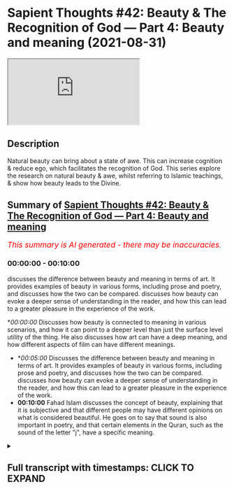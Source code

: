 # Sapient Thoughts #42: Beauty & The Recognition of God — Part 4: Beauty and meaning (2021-08-31)

<iframe loading='lazy' src='https://www.youtube.com/embed/sdMYWj65pY0'></iframe>

## Description

Natural beauty can bring about a state of awe. This can increase cognition & reduce ego, which facilitates the recognition of God. This series explore the research on natural beauty & awe, whilst referring to Islamic teachings, & show how beauty leads to the Divine.

## Summary of [Sapient Thoughts #42: Beauty & The Recognition of God — Part 4: Beauty and meaning](https://www.youtube.com/watch?v=sdMYWj65pY0)


*<span style="color:red; font-size:125%">This summary is AI generated - there may be inaccuracies</span>. [](/)*

### <a onclick="modifyYTiframeseektime('0')">00:00:00</a> - <a onclick="modifyYTiframeseektime('600')">00:10:00</a>

discusses the difference between beauty and meaning in terms of art. It provides examples of beauty in various forms, including prose and poetry, and discusses how the two can be compared. discusses how beauty can evoke a deeper sense of understanding in the reader, and how this can lead to a greater pleasure in the experience of the work.

**<a onclick="modifyYTiframeseektime('0')">00:00:00</a>* Discusses how beauty is connected to meaning in various scenarios, and how it can point to a deeper level than just the surface level utility of the thing. He also discusses how art can have a deep meaning, and how different aspects of film can have different meanings.
* **<a onclick="modifyYTiframeseektime('300')">00:05:00</a>* Discusses the difference between beauty and meaning in terms of art. It provides examples of beauty in various forms, including prose and poetry, and discusses how the two can be compared. discusses how beauty can evoke a deeper sense of understanding in the reader, and how this can lead to a greater pleasure in the experience of the work.
* **<a onclick="modifyYTiframeseektime('600')">00:10:00</a>** Fahad Islam discusses the concept of beauty, explaining that it is subjective and that different people may have different opinions on what is considered beautiful. He goes on to say that sound is also important in poetry, and that certain elements in the Quran, such as the sound of the letter "j", have a specific meaning.

<details><summary><h2>Full transcript with timestamps: CLICK TO EXPAND</h2></summary>

<a onclick="modifyYTiframeseektime('2')">0:00:02</a> [Music]  
<a onclick="modifyYTiframeseektime('17')">0:00:17</a> welcome to another episode of sapient  
<a onclick="modifyYTiframeseektime('19')">0:00:19</a> thoughts  
<a onclick="modifyYTiframeseektime('20')">0:00:20</a> where we discuss theo philosophical  
<a onclick="modifyYTiframeseektime('22')">0:00:22</a> issues where we  
<a onclick="modifyYTiframeseektime('24')">0:00:24</a> answer contentions against islam  
<a onclick="modifyYTiframeseektime('27')">0:00:27</a> and where we provide a robust case for  
<a onclick="modifyYTiframeseektime('29')">0:00:29</a> the veracity of islam  
<a onclick="modifyYTiframeseektime('31')">0:00:31</a> in today's episode which is one of a  
<a onclick="modifyYTiframeseektime('33')">0:00:33</a> multiple multi-part series  
<a onclick="modifyYTiframeseektime('35')">0:00:35</a> on the topic of beauty and the  
<a onclick="modifyYTiframeseektime('37')">0:00:37</a> recognition of god  
<a onclick="modifyYTiframeseektime('39')">0:00:39</a> we are going to be continuing our  
<a onclick="modifyYTiframeseektime('41')">0:00:41</a> discussion  
<a onclick="modifyYTiframeseektime('42')">0:00:42</a> from the last episode so if you remember  
<a onclick="modifyYTiframeseektime('44')">0:00:44</a> from the last episode we had given  
<a onclick="modifyYTiframeseektime('46')">0:00:46</a> a conceptualization of beauty and now  
<a onclick="modifyYTiframeseektime('49')">0:00:49</a> what we want to do in today's episode  
<a onclick="modifyYTiframeseektime('51')">0:00:51</a> is that we are going to look at how  
<a onclick="modifyYTiframeseektime('53')">0:00:53</a> beauty is connected to meaning  
<a onclick="modifyYTiframeseektime('55')">0:00:55</a> in various scenarios and where we  
<a onclick="modifyYTiframeseektime('58')">0:00:58</a> experience beauty  
<a onclick="modifyYTiframeseektime('59')">0:00:59</a> so let me start with when we're talking  
<a onclick="modifyYTiframeseektime('63')">0:01:03</a> about  
<a onclick="modifyYTiframeseektime('64')">0:01:04</a> beauty being connected to meaning what  
<a onclick="modifyYTiframeseektime('66')">0:01:06</a> we're saying here is that beauty is  
<a onclick="modifyYTiframeseektime('68')">0:01:08</a> connected to meaning in the sense that  
<a onclick="modifyYTiframeseektime('70')">0:01:10</a> it's giving you something  
<a onclick="modifyYTiframeseektime('71')">0:01:11</a> deeper than a surface meaning  
<a onclick="modifyYTiframeseektime('74')">0:01:14</a> okay so let's take and let's compare  
<a onclick="modifyYTiframeseektime('77')">0:01:17</a> two types of interests you have an  
<a onclick="modifyYTiframeseektime('80')">0:01:20</a> aesthetic interest and a utilitarian  
<a onclick="modifyYTiframeseektime('82')">0:01:22</a> interest  
<a onclick="modifyYTiframeseektime('83')">0:01:23</a> right now what does that mean let's give  
<a onclick="modifyYTiframeseektime('85')">0:01:25</a> an example to to elucidate the point  
<a onclick="modifyYTiframeseektime('88')">0:01:28</a> when a person sets a table for some  
<a onclick="modifyYTiframeseektime('91')">0:01:31</a> guests  
<a onclick="modifyYTiframeseektime('92')">0:01:32</a> now someone could quote unquote set a  
<a onclick="modifyYTiframeseektime('95')">0:01:35</a> table  
<a onclick="modifyYTiframeseektime('96')">0:01:36</a> by putting some paper plates on the  
<a onclick="modifyYTiframeseektime('98')">0:01:38</a> table  
<a onclick="modifyYTiframeseektime('99')">0:01:39</a> and some plastic utensils and  
<a onclick="modifyYTiframeseektime('102')">0:01:42</a> you know and and that's it that's  
<a onclick="modifyYTiframeseektime('104')">0:01:44</a> they've set the table  
<a onclick="modifyYTiframeseektime('106')">0:01:46</a> now this is one setting of a table which  
<a onclick="modifyYTiframeseektime('108')">0:01:48</a> one could say is quite utilitarian  
<a onclick="modifyYTiframeseektime('110')">0:01:50</a> it's based on a the utilization  
<a onclick="modifyYTiframeseektime('114')">0:01:54</a> of the plate in the sense that there is  
<a onclick="modifyYTiframeseektime('116')">0:01:56</a> a practical value of the plate  
<a onclick="modifyYTiframeseektime('118')">0:01:58</a> the plate is there someone takes it they  
<a onclick="modifyYTiframeseektime('120')">0:02:00</a> take food and we're done  
<a onclick="modifyYTiframeseektime('122')">0:02:02</a> now compare that to someone who sets the  
<a onclick="modifyYTiframeseektime('124')">0:02:04</a> table  
<a onclick="modifyYTiframeseektime('126')">0:02:06</a> by way of beautifying it so there is an  
<a onclick="modifyYTiframeseektime('128')">0:02:08</a> aesthetic interest here  
<a onclick="modifyYTiframeseektime('130')">0:02:10</a> and so when someone sets the table with  
<a onclick="modifyYTiframeseektime('133')">0:02:13</a> a very nice tablecloth  
<a onclick="modifyYTiframeseektime('135')">0:02:15</a> they add to it you know candles to the  
<a onclick="modifyYTiframeseektime('137')">0:02:17</a> table and they would have  
<a onclick="modifyYTiframeseektime('139')">0:02:19</a> napkins that are cloth based and wrapped  
<a onclick="modifyYTiframeseektime('141')">0:02:21</a> and put on the plates  
<a onclick="modifyYTiframeseektime('142')">0:02:22</a> the plates have been set and they're  
<a onclick="modifyYTiframeseektime('144')">0:02:24</a> china plates and  
<a onclick="modifyYTiframeseektime('146')">0:02:26</a> utensils real utensils on table mats  
<a onclick="modifyYTiframeseektime('149')">0:02:29</a> that are  
<a onclick="modifyYTiframeseektime('149')">0:02:29</a> that have a design on them and when you  
<a onclick="modifyYTiframeseektime('152')">0:02:32</a> look at this particular setup of the  
<a onclick="modifyYTiframeseektime('153')">0:02:33</a> dining table  
<a onclick="modifyYTiframeseektime('155')">0:02:35</a> you see that there's a beauty to it  
<a onclick="modifyYTiframeseektime('158')">0:02:38</a> this beauty transcends the mere utility  
<a onclick="modifyYTiframeseektime('162')">0:02:42</a> of just  
<a onclick="modifyYTiframeseektime('162')">0:02:42</a> having plates and having utensils so  
<a onclick="modifyYTiframeseektime('165')">0:02:45</a> what we can say is that  
<a onclick="modifyYTiframeseektime('167')">0:02:47</a> that additional element of beauty is  
<a onclick="modifyYTiframeseektime('170')">0:02:50</a> connected with some sort of meaning  
<a onclick="modifyYTiframeseektime('171')">0:02:51</a> in the sense that when the host sets the  
<a onclick="modifyYTiframeseektime('173')">0:02:53</a> table like that  
<a onclick="modifyYTiframeseektime('175')">0:02:55</a> it could be pointing towards something  
<a onclick="modifyYTiframeseektime('177')">0:02:57</a> beyond just  
<a onclick="modifyYTiframeseektime('178')">0:02:58</a> the host wants you to eat it could be  
<a onclick="modifyYTiframeseektime('180')">0:03:00</a> that the host  
<a onclick="modifyYTiframeseektime('181')">0:03:01</a> values the the the the participant or  
<a onclick="modifyYTiframeseektime('185')">0:03:05</a> the guest that's coming over  
<a onclick="modifyYTiframeseektime('186')">0:03:06</a> and therefore they took out time to  
<a onclick="modifyYTiframeseektime('188')">0:03:08</a> beautify because remember  
<a onclick="modifyYTiframeseektime('190')">0:03:10</a> beauty is something that pleases us not  
<a onclick="modifyYTiframeseektime('192')">0:03:12</a> in a sensual way  
<a onclick="modifyYTiframeseektime('194')">0:03:14</a> but there is an aspect of beauty that  
<a onclick="modifyYTiframeseektime('196')">0:03:16</a> pleases the person  
<a onclick="modifyYTiframeseektime('197')">0:03:17</a> so the meaning here could be about the  
<a onclick="modifyYTiframeseektime('200')">0:03:20</a> host  
<a onclick="modifyYTiframeseektime('201')">0:03:21</a> or it could also say something about the  
<a onclick="modifyYTiframeseektime('203')">0:03:23</a> guest or the value of the guest  
<a onclick="modifyYTiframeseektime('205')">0:03:25</a> right and so there's a meaning that goes  
<a onclick="modifyYTiframeseektime('207')">0:03:27</a> beyond just the utilitarian interest  
<a onclick="modifyYTiframeseektime('210')">0:03:30</a> there's an aesthetic interest here and  
<a onclick="modifyYTiframeseektime('212')">0:03:32</a> that points to a meaning that's deeper  
<a onclick="modifyYTiframeseektime('214')">0:03:34</a> than the surface level  
<a onclick="modifyYTiframeseektime('215')">0:03:35</a> utility of plates and utensils  
<a onclick="modifyYTiframeseektime('218')">0:03:38</a> now we could also  
<a onclick="modifyYTiframeseektime('222')">0:03:42</a> talk about beauty being connected to  
<a onclick="modifyYTiframeseektime('224')">0:03:44</a> meaning meaning it points to something  
<a onclick="modifyYTiframeseektime('225')">0:03:45</a> deeper  
<a onclick="modifyYTiframeseektime('226')">0:03:46</a> than a surface level meaning when we  
<a onclick="modifyYTiframeseektime('228')">0:03:48</a> talk about arts and entertainment  
<a onclick="modifyYTiframeseektime('231')">0:03:51</a> so something that is entertaining  
<a onclick="modifyYTiframeseektime('234')">0:03:54</a> would have a kind of surface level  
<a onclick="modifyYTiframeseektime('236')">0:03:56</a> pleasure  
<a onclick="modifyYTiframeseektime('237')">0:03:57</a> so when you watch a movie that is just  
<a onclick="modifyYTiframeseektime('239')">0:03:59</a> merely entertaining  
<a onclick="modifyYTiframeseektime('240')">0:04:00</a> you you know you watch it you enjoy it  
<a onclick="modifyYTiframeseektime('243')">0:04:03</a> and then that's it you're finished  
<a onclick="modifyYTiframeseektime('245')">0:04:05</a> but when it comes to something that is  
<a onclick="modifyYTiframeseektime('247')">0:04:07</a> related to art  
<a onclick="modifyYTiframeseektime('249')">0:04:09</a> it not only has this idea of you being  
<a onclick="modifyYTiframeseektime('253')">0:04:13</a> entertained for a short amount of time  
<a onclick="modifyYTiframeseektime('255')">0:04:15</a> but it allows a person or perhaps causes  
<a onclick="modifyYTiframeseektime('258')">0:04:18</a> a person  
<a onclick="modifyYTiframeseektime('259')">0:04:19</a> to think deeply so for instance you know  
<a onclick="modifyYTiframeseektime('262')">0:04:22</a> if  
<a onclick="modifyYTiframeseektime('262')">0:04:22</a> if if you're a movie buff there may be  
<a onclick="modifyYTiframeseektime('265')">0:04:25</a> certain movies that  
<a onclick="modifyYTiframeseektime('267')">0:04:27</a> are just there to entertain there may be  
<a onclick="modifyYTiframeseektime('268')">0:04:28</a> you know some sort of fleeting action  
<a onclick="modifyYTiframeseektime('270')">0:04:30</a> movies where you  
<a onclick="modifyYTiframeseektime('271')">0:04:31</a> watch the movie you're entertained for  
<a onclick="modifyYTiframeseektime('273')">0:04:33</a> the duration the movie and that's pretty  
<a onclick="modifyYTiframeseektime('274')">0:04:34</a> much it you're not really thinking much  
<a onclick="modifyYTiframeseektime('276')">0:04:36</a> about  
<a onclick="modifyYTiframeseektime('276')">0:04:36</a> the the meaning behind you know uh you  
<a onclick="modifyYTiframeseektime('279')">0:04:39</a> know something related to that movie  
<a onclick="modifyYTiframeseektime('281')">0:04:41</a> you may have other movies where there is  
<a onclick="modifyYTiframeseektime('284')">0:04:44</a> a certain artistic element that's  
<a onclick="modifyYTiframeseektime('286')">0:04:46</a> very deep and very beautiful and so  
<a onclick="modifyYTiframeseektime('288')">0:04:48</a> there's a meaning behind it so every  
<a onclick="modifyYTiframeseektime('290')">0:04:50</a> kind of  
<a onclick="modifyYTiframeseektime('291')">0:04:51</a> shot and every angle and and every you  
<a onclick="modifyYTiframeseektime('293')">0:04:53</a> know the filmatography and everything  
<a onclick="modifyYTiframeseektime('295')">0:04:55</a> involved  
<a onclick="modifyYTiframeseektime('296')">0:04:56</a> has a certain meaning the color of the  
<a onclick="modifyYTiframeseektime('299')">0:04:59</a> particular movie has a certain  
<a onclick="modifyYTiframeseektime('301')">0:05:01</a> you know it's supposed to convey a  
<a onclick="modifyYTiframeseektime('302')">0:05:02</a> certain feeling which has a certain  
<a onclick="modifyYTiframeseektime('304')">0:05:04</a> meaning  
<a onclick="modifyYTiframeseektime('305')">0:05:05</a> so we can look at the idea of beauty  
<a onclick="modifyYTiframeseektime('308')">0:05:08</a> when there's a film that is you know  
<a onclick="modifyYTiframeseektime('310')">0:05:10</a> related to its beauty and it's  
<a onclick="modifyYTiframeseektime('312')">0:05:12</a> you know how it's being you know how it  
<a onclick="modifyYTiframeseektime('314')">0:05:14</a> was being how it was composed  
<a onclick="modifyYTiframeseektime('316')">0:05:16</a> and how the audience is supposed to look  
<a onclick="modifyYTiframeseektime('318')">0:05:18</a> at it and think about it deeply  
<a onclick="modifyYTiframeseektime('319')">0:05:19</a> perhaps um and compare that to let's say  
<a onclick="modifyYTiframeseektime('322')">0:05:22</a> a movie that was just there for  
<a onclick="modifyYTiframeseektime('323')">0:05:23</a> entertainment purposes  
<a onclick="modifyYTiframeseektime('325')">0:05:25</a> that being said the movie that has kind  
<a onclick="modifyYTiframeseektime('328')">0:05:28</a> of  
<a onclick="modifyYTiframeseektime('328')">0:05:28</a> more to it has a deeper you know like a  
<a onclick="modifyYTiframeseektime('330')">0:05:30</a> certain color hue  
<a onclick="modifyYTiframeseektime('332')">0:05:32</a> a certain a certain way that the the  
<a onclick="modifyYTiframeseektime('333')">0:05:33</a> movie has been uh recorded  
<a onclick="modifyYTiframeseektime('335')">0:05:35</a> the the the camera angles uh the types  
<a onclick="modifyYTiframeseektime('339')">0:05:39</a> of cameras  
<a onclick="modifyYTiframeseektime('340')">0:05:40</a> the grittiness of the film there's so  
<a onclick="modifyYTiframeseektime('342')">0:05:42</a> many things that give the film a certain  
<a onclick="modifyYTiframeseektime('344')">0:05:44</a> feeling  
<a onclick="modifyYTiframeseektime('345')">0:05:45</a> which is there to allow the audience or  
<a onclick="modifyYTiframeseektime('348')">0:05:48</a> cause the audience to think  
<a onclick="modifyYTiframeseektime('349')">0:05:49</a> deeper about the film right so we can  
<a onclick="modifyYTiframeseektime('352')">0:05:52</a> see  
<a onclick="modifyYTiframeseektime('352')">0:05:52</a> this distinction between beauty in the  
<a onclick="modifyYTiframeseektime('355')">0:05:55</a> sense that beauty points  
<a onclick="modifyYTiframeseektime('357')">0:05:57</a> to meaning and it points to something  
<a onclick="modifyYTiframeseektime('358')">0:05:58</a> deeper than a surface level meaning when  
<a onclick="modifyYTiframeseektime('360')">0:06:00</a> we compare  
<a onclick="modifyYTiframeseektime('361')">0:06:01</a> arts and entertainment so another  
<a onclick="modifyYTiframeseektime('364')">0:06:04</a> example that we can provide  
<a onclick="modifyYTiframeseektime('366')">0:06:06</a> is in the realm of uh literature or or  
<a onclick="modifyYTiframeseektime('369')">0:06:09</a> or or writing and here we can com  
<a onclick="modifyYTiframeseektime('373')">0:06:13</a> we can compare prose and poetry  
<a onclick="modifyYTiframeseektime('376')">0:06:16</a> so when we think of prose prose is like  
<a onclick="modifyYTiframeseektime('378')">0:06:18</a> the composition of something it's just  
<a onclick="modifyYTiframeseektime('380')">0:06:20</a> something that  
<a onclick="modifyYTiframeseektime('381')">0:06:21</a> someone has put together and it's  
<a onclick="modifyYTiframeseektime('382')">0:06:22</a> therefore let's say informational  
<a onclick="modifyYTiframeseektime('384')">0:06:24</a> purposes  
<a onclick="modifyYTiframeseektime('385')">0:06:25</a> so you could think of something like an  
<a onclick="modifyYTiframeseektime('387')">0:06:27</a> organic chemistry textbook  
<a onclick="modifyYTiframeseektime('390')">0:06:30</a> poetry on the other hand has an  
<a onclick="modifyYTiframeseektime('392')">0:06:32</a> additional  
<a onclick="modifyYTiframeseektime('393')">0:06:33</a> purpose behind it poetry not only is  
<a onclick="modifyYTiframeseektime('395')">0:06:35</a> there to let's say convey  
<a onclick="modifyYTiframeseektime('397')">0:06:37</a> some sort of information but it's there  
<a onclick="modifyYTiframeseektime('400')">0:06:40</a> to not only convey information but it  
<a onclick="modifyYTiframeseektime('401')">0:06:41</a> has an  
<a onclick="modifyYTiframeseektime('401')">0:06:41</a> element and add an element of beauty so  
<a onclick="modifyYTiframeseektime('404')">0:06:44</a> if you think about prose being your  
<a onclick="modifyYTiframeseektime('405')">0:06:45</a> organic chemistry textbook  
<a onclick="modifyYTiframeseektime('407')">0:06:47</a> this is something you may read once and  
<a onclick="modifyYTiframeseektime('409')">0:06:49</a> maybe you need to read it to study for  
<a onclick="modifyYTiframeseektime('411')">0:06:51</a> an exam  
<a onclick="modifyYTiframeseektime('412')">0:06:52</a> and then you study for the exam and then  
<a onclick="modifyYTiframeseektime('413')">0:06:53</a> you maybe never go back to it or maybe  
<a onclick="modifyYTiframeseektime('415')">0:06:55</a> you go back to it  
<a onclick="modifyYTiframeseektime('416')">0:06:56</a> just to refer and get some information  
<a onclick="modifyYTiframeseektime('418')">0:06:58</a> extract some information from it  
<a onclick="modifyYTiframeseektime('419')">0:06:59</a> but you're really never going to go back  
<a onclick="modifyYTiframeseektime('421')">0:07:01</a> to it because you you derive some sort  
<a onclick="modifyYTiframeseektime('423')">0:07:03</a> of deeper pleasure  
<a onclick="modifyYTiframeseektime('424')">0:07:04</a> out of that i mean well maybe derive  
<a onclick="modifyYTiframeseektime('426')">0:07:06</a> some pleasure out of it because of the  
<a onclick="modifyYTiframeseektime('428')">0:07:08</a> subject matter but here we're talking  
<a onclick="modifyYTiframeseektime('430')">0:07:10</a> about the idea of it's giving you  
<a onclick="modifyYTiframeseektime('432')">0:07:12</a> information  
<a onclick="modifyYTiframeseektime('433')">0:07:13</a> and that's pretty much it whereas when  
<a onclick="modifyYTiframeseektime('435')">0:07:15</a> you compare that to  
<a onclick="modifyYTiframeseektime('436')">0:07:16</a> poetry poetry is something more  
<a onclick="modifyYTiframeseektime('440')">0:07:20</a> poetry has a pleasure that that that  
<a onclick="modifyYTiframeseektime('443')">0:07:23</a> that is  
<a onclick="modifyYTiframeseektime('444')">0:07:24</a> more than just extracting information  
<a onclick="modifyYTiframeseektime('446')">0:07:26</a> from something  
<a onclick="modifyYTiframeseektime('447')">0:07:27</a> so if i was to to to read out a poem by  
<a onclick="modifyYTiframeseektime('451')">0:07:31</a> emily dickinson which is called  
<a onclick="modifyYTiframeseektime('452')">0:07:32</a> um hope is the thing with feathers let's  
<a onclick="modifyYTiframeseektime('455')">0:07:35</a> now  
<a onclick="modifyYTiframeseektime('456')">0:07:36</a> take a look at it and listen to this  
<a onclick="modifyYTiframeseektime('458')">0:07:38</a> particular poem  
<a onclick="modifyYTiframeseektime('459')">0:07:39</a> so emily dickinson writes hope is the  
<a onclick="modifyYTiframeseektime('462')">0:07:42</a> thing with feathers  
<a onclick="modifyYTiframeseektime('464')">0:07:44</a> it perches in the soul and sings the  
<a onclick="modifyYTiframeseektime('467')">0:07:47</a> tune without words  
<a onclick="modifyYTiframeseektime('469')">0:07:49</a> and never stops at all so now what we  
<a onclick="modifyYTiframeseektime('472')">0:07:52</a> see here is that there's a concept  
<a onclick="modifyYTiframeseektime('473')">0:07:53</a> that's being put forth that is hope  
<a onclick="modifyYTiframeseektime('475')">0:07:55</a> and it's being described as a you know  
<a onclick="modifyYTiframeseektime('478')">0:07:58</a> in this case  
<a onclick="modifyYTiframeseektime('479')">0:07:59</a> a bird let's say and there's a certain  
<a onclick="modifyYTiframeseektime('482')">0:08:02</a> beauty to the way the words have been  
<a onclick="modifyYTiframeseektime('485')">0:08:05</a> put together  
<a onclick="modifyYTiframeseektime('486')">0:08:06</a> and the and the feeling that it gives to  
<a onclick="modifyYTiframeseektime('489')">0:08:09</a> the person that's reading the particular  
<a onclick="modifyYTiframeseektime('490')">0:08:10</a> poem because they  
<a onclick="modifyYTiframeseektime('492')">0:08:12</a> may be able to understand hope and they  
<a onclick="modifyYTiframeseektime('494')">0:08:14</a> understand hope as a concept but now  
<a onclick="modifyYTiframeseektime('496')">0:08:16</a> there's something deeper related to hope  
<a onclick="modifyYTiframeseektime('498')">0:08:18</a> so hope is the thing with feathers that  
<a onclick="modifyYTiframeseektime('501')">0:08:21</a> perches in the soul  
<a onclick="modifyYTiframeseektime('503')">0:08:23</a> and sings the tune without words and  
<a onclick="modifyYTiframeseektime('506')">0:08:26</a> never stops at all  
<a onclick="modifyYTiframeseektime('508')">0:08:28</a> and sweetest in the gale is heard and  
<a onclick="modifyYTiframeseektime('511')">0:08:31</a> sore must be the storm now think about  
<a onclick="modifyYTiframeseektime('514')">0:08:34</a> this  
<a onclick="modifyYTiframeseektime('515')">0:08:35</a> you know person that's going to the  
<a onclick="modifyYTiframeseektime('516')">0:08:36</a> vicissitudes of life's the ups and downs  
<a onclick="modifyYTiframeseektime('519')">0:08:39</a> and then they have this thing called  
<a onclick="modifyYTiframeseektime('520')">0:08:40</a> hope and the way that emily dickinson is  
<a onclick="modifyYTiframeseektime('523')">0:08:43</a> now  
<a onclick="modifyYTiframeseektime('524')">0:08:44</a> is is describing it in by way of poetry  
<a onclick="modifyYTiframeseektime('527')">0:08:47</a> it's it's it a person would have a  
<a onclick="modifyYTiframeseektime('530')">0:08:50</a> certain pleasure in reading that because  
<a onclick="modifyYTiframeseektime('532')">0:08:52</a> they can  
<a onclick="modifyYTiframeseektime('533')">0:08:53</a> they can see themselves in it perhaps so  
<a onclick="modifyYTiframeseektime('536')">0:08:56</a> and swedish in the gale is heard and  
<a onclick="modifyYTiframeseektime('538')">0:08:58</a> sore must be the storm that could abash  
<a onclick="modifyYTiframeseektime('541')">0:09:01</a> the little bird  
<a onclick="modifyYTiframeseektime('542')">0:09:02</a> that kept so many warm again we're  
<a onclick="modifyYTiframeseektime('544')">0:09:04</a> talking about hope here right  
<a onclick="modifyYTiframeseektime('546')">0:09:06</a> i've heard it in the chilliest land and  
<a onclick="modifyYTiframeseektime('549')">0:09:09</a> the strangest sea  
<a onclick="modifyYTiframeseektime('550')">0:09:10</a> and yet never in extremity  
<a onclick="modifyYTiframeseektime('554')">0:09:14</a> it asked a crumb of me  
<a onclick="modifyYTiframeseektime('557')">0:09:17</a> so there's a certain beauty to that  
<a onclick="modifyYTiframeseektime('558')">0:09:18</a> there's a certain you know  
<a onclick="modifyYTiframeseektime('560')">0:09:20</a> it's something that transcends just mere  
<a onclick="modifyYTiframeseektime('562')">0:09:22</a> extraction of information  
<a onclick="modifyYTiframeseektime('564')">0:09:24</a> and so we find when we compare prose and  
<a onclick="modifyYTiframeseektime('566')">0:09:26</a> poetry  
<a onclick="modifyYTiframeseektime('568')">0:09:28</a> the same phenomena when we were talking  
<a onclick="modifyYTiframeseektime('570')">0:09:30</a> about  
<a onclick="modifyYTiframeseektime('571')">0:09:31</a> beauty pointing towards something deeper  
<a onclick="modifyYTiframeseektime('574')">0:09:34</a> it has a meaning but it's something  
<a onclick="modifyYTiframeseektime('575')">0:09:35</a> deeper you can come back to this poem  
<a onclick="modifyYTiframeseektime('576')">0:09:36</a> and read it again  
<a onclick="modifyYTiframeseektime('577')">0:09:37</a> there's a phenomenon that happens  
<a onclick="modifyYTiframeseektime('579')">0:09:39</a> whereby you derive a certain pleasure  
<a onclick="modifyYTiframeseektime('581')">0:09:41</a> and you can go back to and say what did  
<a onclick="modifyYTiframeseektime('582')">0:09:42</a> the author mean and what was the meaning  
<a onclick="modifyYTiframeseektime('584')">0:09:44</a> behind  
<a onclick="modifyYTiframeseektime('585')">0:09:45</a> x y and z and this line and that line  
<a onclick="modifyYTiframeseektime('587')">0:09:47</a> and this word  
<a onclick="modifyYTiframeseektime('588')">0:09:48</a> or this sentence coming with this  
<a onclick="modifyYTiframeseektime('590')">0:09:50</a> sentence and so on and so forth  
<a onclick="modifyYTiframeseektime('591')">0:09:51</a> that you would go back to it over and  
<a onclick="modifyYTiframeseektime('593')">0:09:53</a> over and over again in fact when we  
<a onclick="modifyYTiframeseektime('595')">0:09:55</a> speak about prose and poetry  
<a onclick="modifyYTiframeseektime('597')">0:09:57</a> um clenus brooks he writes in the heresy  
<a onclick="modifyYTiframeseektime('600')">0:10:00</a> a paraphrase  
<a onclick="modifyYTiframeseektime('601')">0:10:01</a> he addresses the topic of can a poem be  
<a onclick="modifyYTiframeseektime('604')">0:10:04</a> paraphrased  
<a onclick="modifyYTiframeseektime('605')">0:10:05</a> and he says that the reason why and  
<a onclick="modifyYTiframeseektime('609')">0:10:09</a> notice that it's called a heresy or  
<a onclick="modifyYTiframeseektime('610')">0:10:10</a> paraphrase in other words you can't  
<a onclick="modifyYTiframeseektime('612')">0:10:12</a> paraphrase a poem  
<a onclick="modifyYTiframeseektime('613')">0:10:13</a> um the reason why it would be wrong  
<a onclick="modifyYTiframeseektime('616')">0:10:16</a> in a sense or you can't paraphrase a  
<a onclick="modifyYTiframeseektime('619')">0:10:19</a> poem  
<a onclick="modifyYTiframeseektime('620')">0:10:20</a> he gives a few reasons as to why that  
<a onclick="modifyYTiframeseektime('622')">0:10:22</a> would not be the case why a person  
<a onclick="modifyYTiframeseektime('624')">0:10:24</a> could not engage with trying to  
<a onclick="modifyYTiframeseektime('626')">0:10:26</a> paraphrase  
<a onclick="modifyYTiframeseektime('627')">0:10:27</a> a poem he says number one poetry can  
<a onclick="modifyYTiframeseektime('629')">0:10:29</a> express  
<a onclick="modifyYTiframeseektime('630')">0:10:30</a> several thoughts at the same time and  
<a onclick="modifyYTiframeseektime('632')">0:10:32</a> this is true if you know when you look  
<a onclick="modifyYTiframeseektime('634')">0:10:34</a> at  
<a onclick="modifyYTiframeseektime('634')">0:10:34</a> various poems there are numerous of  
<a onclick="modifyYTiframeseektime('637')">0:10:37</a> numerous thoughts that can be expressed  
<a onclick="modifyYTiframeseektime('639')">0:10:39</a> by way of one sentence within the poem  
<a onclick="modifyYTiframeseektime('641')">0:10:41</a> let alone the poem itself  
<a onclick="modifyYTiframeseektime('643')">0:10:43</a> number two poems are polysemious  
<a onclick="modifyYTiframeseektime('646')">0:10:46</a> in other words there's meanings conveyed  
<a onclick="modifyYTiframeseektime('648')">0:10:48</a> on several levels  
<a onclick="modifyYTiframeseektime('650')">0:10:50</a> and that's also true when we think about  
<a onclick="modifyYTiframeseektime('651')">0:10:51</a> poetry there's several levels and layers  
<a onclick="modifyYTiframeseektime('654')">0:10:54</a> that one can understand and one can  
<a onclick="modifyYTiframeseektime('657')">0:10:57</a> investigate in terms of its meaning  
<a onclick="modifyYTiframeseektime('659')">0:10:59</a> meaning is lost in any paraphrase in  
<a onclick="modifyYTiframeseektime('662')">0:11:02</a> other words  
<a onclick="modifyYTiframeseektime('663')">0:11:03</a> when you try to paraphrase and to give  
<a onclick="modifyYTiframeseektime('665')">0:11:05</a> an extreme example of this when you try  
<a onclick="modifyYTiframeseektime('667')">0:11:07</a> to translate  
<a onclick="modifyYTiframeseektime('668')">0:11:08</a> one poem from one language to another  
<a onclick="modifyYTiframeseektime('670')">0:11:10</a> you find that there is something that is  
<a onclick="modifyYTiframeseektime('672')">0:11:12</a> lost and that thing that is lost  
<a onclick="modifyYTiframeseektime('676')">0:11:16</a> is that pleasure that one derives  
<a onclick="modifyYTiframeseektime('679')">0:11:19</a> from the poem itself or a a a  
<a onclick="modifyYTiframeseektime('682')">0:11:22</a> level of that pleasure and you can think  
<a onclick="modifyYTiframeseektime('684')">0:11:24</a> about this when you translate  
<a onclick="modifyYTiframeseektime('686')">0:11:26</a> like one poem from one language to  
<a onclick="modifyYTiframeseektime('687')">0:11:27</a> another in the original language  
<a onclick="modifyYTiframeseektime('689')">0:11:29</a> there is a certain level of beauty that  
<a onclick="modifyYTiframeseektime('693')">0:11:33</a> in most cases cannot be in the other  
<a onclick="modifyYTiframeseektime('695')">0:11:35</a> language you may be able to give  
<a onclick="modifyYTiframeseektime('696')">0:11:36</a> some element of the beauty because  
<a onclick="modifyYTiframeseektime('699')">0:11:39</a> there's a certain meaning that's been  
<a onclick="modifyYTiframeseektime('700')">0:11:40</a> extracted from it and you can you can  
<a onclick="modifyYTiframeseektime('702')">0:11:42</a> but the original beauty of the poem the  
<a onclick="modifyYTiframeseektime('705')">0:11:45</a> original  
<a onclick="modifyYTiframeseektime('705')">0:11:45</a> sound the original uh cadence of the  
<a onclick="modifyYTiframeseektime('708')">0:11:48</a> poem  
<a onclick="modifyYTiframeseektime('709')">0:11:49</a> that is something that's very difficult  
<a onclick="modifyYTiframeseektime('711')">0:11:51</a> when you try to translate it  
<a onclick="modifyYTiframeseektime('713')">0:11:53</a> or you try to paraphrase the poem  
<a onclick="modifyYTiframeseektime('715')">0:11:55</a> there's something that's lost  
<a onclick="modifyYTiframeseektime('717')">0:11:57</a> and then the fourth one is really  
<a onclick="modifyYTiframeseektime('718')">0:11:58</a> interesting because clan is brooks then  
<a onclick="modifyYTiframeseektime('720')">0:12:00</a> says  
<a onclick="modifyYTiframeseektime('721')">0:12:01</a> sound is important because in many poems  
<a onclick="modifyYTiframeseektime('724')">0:12:04</a> there's a rhyming scheme or there's a  
<a onclick="modifyYTiframeseektime('727')">0:12:07</a> way in which the words come together  
<a onclick="modifyYTiframeseektime('728')">0:12:08</a> such that the sound  
<a onclick="modifyYTiframeseektime('730')">0:12:10</a> gives a certain type of meaning and this  
<a onclick="modifyYTiframeseektime('732')">0:12:12</a> is you know true when it comes to  
<a onclick="modifyYTiframeseektime('734')">0:12:14</a> poems this is true when it comes to even  
<a onclick="modifyYTiframeseektime('736')">0:12:16</a> the quran for instance  
<a onclick="modifyYTiframeseektime('738')">0:12:18</a> there are certain you know places and  
<a onclick="modifyYTiframeseektime('740')">0:12:20</a> elements of the quran  
<a onclick="modifyYTiframeseektime('741')">0:12:21</a> where the sound is indicative of a very  
<a onclick="modifyYTiframeseektime('744')">0:12:24</a> specific meaning  
<a onclick="modifyYTiframeseektime('745')">0:12:25</a> and because the sound is the way it is  
<a onclick="modifyYTiframeseektime('748')">0:12:28</a> it enhances the meaning  
<a onclick="modifyYTiframeseektime('749')">0:12:29</a> so we see that in this concept of  
<a onclick="modifyYTiframeseektime('752')">0:12:32</a> conceptuality when we're talking about  
<a onclick="modifyYTiframeseektime('754')">0:12:34</a> conceptualizing beauty  
<a onclick="modifyYTiframeseektime('755')">0:12:35</a> when we're talking about the idea of  
<a onclick="modifyYTiframeseektime('756')">0:12:36</a> beauty being attached to meaning and  
<a onclick="modifyYTiframeseektime('758')">0:12:38</a> that meaning is something deeper than  
<a onclick="modifyYTiframeseektime('759')">0:12:39</a> the surface level  
<a onclick="modifyYTiframeseektime('760')">0:12:40</a> we can see that beauty adds something or  
<a onclick="modifyYTiframeseektime('763')">0:12:43</a> there's something  
<a onclick="modifyYTiframeseektime('764')">0:12:44</a> more when we approach something to be  
<a onclick="modifyYTiframeseektime('766')">0:12:46</a> beautiful  
<a onclick="modifyYTiframeseektime('768')">0:12:48</a> now in the next episode we're going to  
<a onclick="modifyYTiframeseektime('771')">0:12:51</a> be  
<a onclick="modifyYTiframeseektime('772')">0:12:52</a> broaching the topic of subjective versus  
<a onclick="modifyYTiframeseektime('774')">0:12:54</a> objective beauty  
<a onclick="modifyYTiframeseektime('776')">0:12:56</a> is there such a thing as something to be  
<a onclick="modifyYTiframeseektime('778')">0:12:58</a> objectively beautiful  
<a onclick="modifyYTiframeseektime('780')">0:13:00</a> or is all beauty subjective is i is is  
<a onclick="modifyYTiframeseektime('782')">0:13:02</a> beauty truly in the eyes of the  
<a onclick="modifyYTiframeseektime('784')">0:13:04</a> beholder no matter what a person is  
<a onclick="modifyYTiframeseektime('786')">0:13:06</a> exposed to or are there indeed  
<a onclick="modifyYTiframeseektime('788')">0:13:08</a> certain things that are objectively  
<a onclick="modifyYTiframeseektime('790')">0:13:10</a> beautiful  
<a onclick="modifyYTiframeseektime('792')">0:13:12</a> that is something we're going to be  
<a onclick="modifyYTiframeseektime('793')">0:13:13</a> speaking about in the next episode  
<a onclick="modifyYTiframeseektime('795')">0:13:15</a> so until then this is fahad islam and  
<a onclick="modifyYTiframeseektime('798')">0:13:18</a> these  
<a onclick="modifyYTiframeseektime('798')">0:13:18</a> are sapient thoughts  
</details>